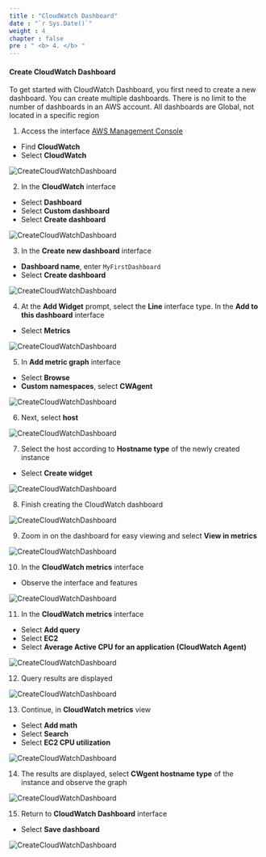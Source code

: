 ```yaml
---
title : "CloudWatch Dashboard"
date : "`r Sys.Date()`"
weight : 4
chapter : false
pre : " <b> 4. </b> "
---
```


#### Create CloudWatch Dashboard
To get started with CloudWatch Dashboard, you first need to create a new dashboard. You can create multiple dashboards. There is no limit to the number of dashboards in an AWS account. All dashboards are Global, not located in a specific region


1. Access the interface [AWS Management Console](https://aws.amazon.com/console/)

- Find **CloudWatch**
- Select **CloudWatch**

![CreateCloudWatchDashboard](/images/4-Createcloudwatchdashboard/0001-createcloudwatchdashboard.png)

2. In the **CloudWatch** interface

- Select **Dashboard**
- Select **Custom dashboard**
- Select **Create dashboard**

![CreateCloudWatchDashboard](/images/4-Createcloudwatchdashboard/0002-createcloudwatchdashboard.png)

3. In the **Create new dashboard** interface

- **Dashboard name**, enter ```MyFirstDashboard```
- Select **Create dashboard**

![CreateCloudWatchDashboard](/images/4-Createcloudwatchdashboard/0003-createcloudwatchdashboard.png)

4. At the **Add Widget** prompt, select the **Line** interface type. In the **Add to this dashboard** interface

- Select **Metrics**

![CreateCloudWatchDashboard](/images/4-Createcloudwatchdashboard/0004-createcloudwatchdashboard.png)

5. In **Add metric graph** interface

- Select **Browse**
- **Custom namespaces**, select **CWAgent**

![CreateCloudWatchDashboard](/images/4-Createcloudwatchdashboard/0005-createcloudwatchdashboard.png)

6. Next, select **host**

![CreateCloudWatchDashboard](/images/4-Createcloudwatchdashboard/0006-createcloudwatchdashboard.png)

7. Select the host according to **Hostname type** of the newly created instance

- Select **Create widget**

![CreateCloudWatchDashboard](/images/4-Createcloudwatchdashboard/0007-createcloudwatchdashboard.png)

8. Finish creating the CloudWatch dashboard

![CreateCloudWatchDashboard](/images/4-Createcloudwatchdashboard/0008-createcloudwatchdashboard.png)

9. Zoom in on the dashboard for easy viewing and select **View in metrics**

![CreateCloudWatchDashboard](/images/4-Createcloudwatchdashboard/0009-createcloudwatchdashboard.png)

10. In the **CloudWatch metrics** interface

- Observe the interface and features

![CreateCloudWatchDashboard](/images/4-Createcloudwatchdashboard/00010-createcloudwatchdashboard.png)

11. In the **CloudWatch metrics** interface

- Select **Add query**
- Select **EC2**
- Select **Average Active CPU for an application (CloudWatch Agent)**

![CreateCloudWatchDashboard](/images/4-Createcloudwatchdashboard/00011-createcloudwatchdashboard.png)

12. Query results are displayed

![CreateCloudWatchDashboard](/images/4-Createcloudwatchdashboard/00012-createcloudwatchdashboard.png)

13. Continue, in **CloudWatch metrics** view

- Select **Add math**
- Select **Search**
- Select **EC2 CPU utilization**

![CreateCloudWatchDashboard](/images/4-Createcloudwatchdashboard/00013-createcloudwatchdashboard.png)

14. The results are displayed, select **CWgent hostname type** of the instance and observe the graph

![CreateCloudWatchDashboard](/images/4-Createcloudwatchdashboard/00014-createcloudwatchdashboard.png)

15. Return to **CloudWatch Dashboard** interface

- Select **Save dashboard**

![CreateCloudWatchDashboard](/images/4-Createcloudwatchdashboard/00015-createcloudwatchdashboard.png)

